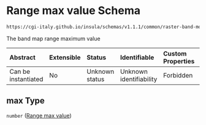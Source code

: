 # Range max value Schema

```txt
https://cgi-italy.github.io/insula/schemas/v1.1.1/common/raster-band-mode-config.schema.json#/$defs/rasterBandCombinationRenderModeConfig/properties/dataRange/properties/max
```

The band map range maximum value

| Abstract            | Extensible | Status         | Identifiable            | Custom Properties | Additional Properties | Access Restrictions | Defined In                                                                                                         |
| :------------------ | :--------- | :------------- | :---------------------- | :---------------- | :-------------------- | :------------------ | :----------------------------------------------------------------------------------------------------------------- |
| Can be instantiated | No         | Unknown status | Unknown identifiability | Forbidden         | Allowed               | none                | [raster-band-mode-config.schema.json\*](schemas/common/raster-band-mode-config.schema.json) |

## max Type

`number` ([Range max value](raster-band-mode-config-defs-band-combination-render-mode-config-properties-bands-data-range-properties-range-max-value.md))

